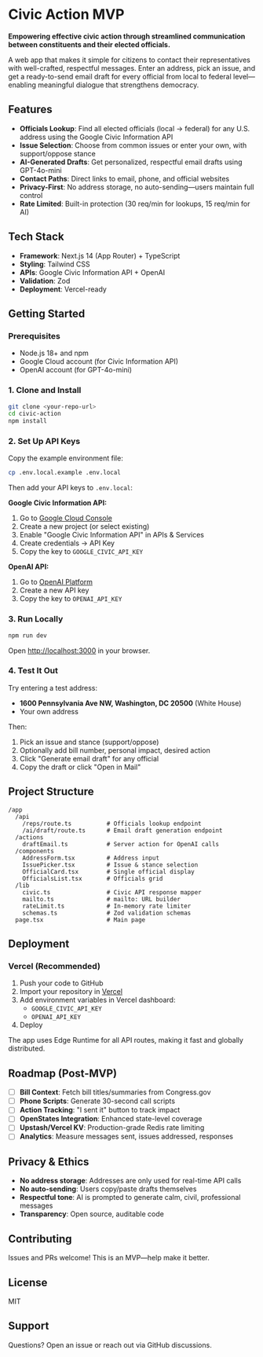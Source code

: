 # Civic Action MVP

**Empowering effective civic action through streamlined communication between constituents and their elected officials.**

A web app that makes it simple for citizens to contact their representatives with well-crafted, respectful messages. Enter an address, pick an issue, and get a ready-to-send email draft for every official from local to federal level—enabling meaningful dialogue that strengthens democracy.

## Features

- **Officials Lookup**: Find all elected officials (local → federal) for any U.S. address using the Google Civic Information API
- **Issue Selection**: Choose from common issues or enter your own, with support/oppose stance
- **AI-Generated Drafts**: Get personalized, respectful email drafts using GPT-4o-mini
- **Contact Paths**: Direct links to email, phone, and official websites
- **Privacy-First**: No address storage, no auto-sending—users maintain full control
- **Rate Limited**: Built-in protection (30 req/min for lookups, 15 req/min for AI)

## Tech Stack

- **Framework**: Next.js 14 (App Router) + TypeScript
- **Styling**: Tailwind CSS
- **APIs**: Google Civic Information API + OpenAI
- **Validation**: Zod
- **Deployment**: Vercel-ready

## Getting Started

### Prerequisites

- Node.js 18+ and npm
- Google Cloud account (for Civic Information API)
- OpenAI account (for GPT-4o-mini)

### 1. Clone and Install

```bash
git clone <your-repo-url>
cd civic-action
npm install
```

### 2. Set Up API Keys

Copy the example environment file:

```bash
cp .env.local.example .env.local
```

Then add your API keys to `.env.local`:

**Google Civic Information API:**
1. Go to [Google Cloud Console](https://console.cloud.google.com/)
2. Create a new project (or select existing)
3. Enable "Google Civic Information API" in APIs & Services
4. Create credentials → API Key
5. Copy the key to `GOOGLE_CIVIC_API_KEY`

**OpenAI API:**
1. Go to [OpenAI Platform](https://platform.openai.com/api-keys)
2. Create a new API key
3. Copy the key to `OPENAI_API_KEY`

### 3. Run Locally

```bash
npm run dev
```

Open [http://localhost:3000](http://localhost:3000) in your browser.

### 4. Test It Out

Try entering a test address:
- **1600 Pennsylvania Ave NW, Washington, DC 20500** (White House)
- Your own address

Then:
1. Pick an issue and stance (support/oppose)
2. Optionally add bill number, personal impact, desired action
3. Click "Generate email draft" for any official
4. Copy the draft or click "Open in Mail"

## Project Structure

```
/app
  /api
    /reps/route.ts          # Officials lookup endpoint
    /ai/draft/route.ts      # Email draft generation endpoint
  /actions
    draftEmail.ts           # Server action for OpenAI calls
  /components
    AddressForm.tsx         # Address input
    IssuePicker.tsx         # Issue & stance selection
    OfficialCard.tsx        # Single official display
    OfficialsList.tsx       # Officials grid
  /lib
    civic.ts                # Civic API response mapper
    mailto.ts               # mailto: URL builder
    rateLimit.ts            # In-memory rate limiter
    schemas.ts              # Zod validation schemas
  page.tsx                  # Main page
```

## Deployment

### Vercel (Recommended)

1. Push your code to GitHub
2. Import your repository in [Vercel](https://vercel.com)
3. Add environment variables in Vercel dashboard:
   - `GOOGLE_CIVIC_API_KEY`
   - `OPENAI_API_KEY`
4. Deploy

The app uses Edge Runtime for all API routes, making it fast and globally distributed.

## Roadmap (Post-MVP)

- [ ] **Bill Context**: Fetch bill titles/summaries from Congress.gov
- [ ] **Phone Scripts**: Generate 30-second call scripts
- [ ] **Action Tracking**: "I sent it" button to track impact
- [ ] **OpenStates Integration**: Enhanced state-level coverage
- [ ] **Upstash/Vercel KV**: Production-grade Redis rate limiting
- [ ] **Analytics**: Measure messages sent, issues addressed, responses

## Privacy & Ethics

- **No address storage**: Addresses are only used for real-time API calls
- **No auto-sending**: Users copy/paste drafts themselves
- **Respectful tone**: AI is prompted to generate calm, civil, professional messages
- **Transparency**: Open source, auditable code

## Contributing

Issues and PRs welcome! This is an MVP—help make it better.

## License

MIT

## Support

Questions? Open an issue or reach out via GitHub discussions.
